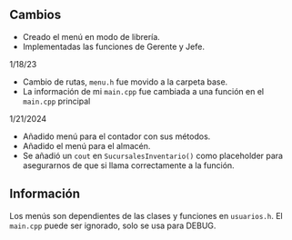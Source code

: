 ## Cambios
- Creado el menú en modo de librería.
- Implementadas las funciones de Gerente y Jefe.

1/18/23
- Cambio de rutas, `menu.h` fue movido a la carpeta base. 
- La información de mi `main.cpp` fue cambiada a una función en el `main.cpp` principal

1/21/2024
- Añadido menú para el contador con sus métodos.
- Añadido el menú para el almacén.
- Se añadió un `cout` en `SucursalesInventario()` como placeholder para asegurarnos de que si llama correctamente a la función.
## Información
Los menús son dependientes de las clases y funciones en `usuarios.h`. El `main.cpp` puede ser ignorado, solo se usa para DEBUG.

